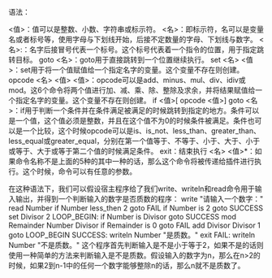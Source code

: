 语法：
 
<值>：值可以是整数、小数、字符串或标示符。
<名>：即标示符，名可以是变量名或者标号等，使用字母与下划线开始，后接不定数量的字母、下划线与数字。
<名>:：名字后接冒号代表一个标号。这个标号代表着一个指令的位置，用于指定跳转目标。
goto <名>：goto用于直接跳转到一个位置继续执行。
set <名> <值>：set用于将一个值赋值给一个指定名字的变量。这个变量不存在则创建。
opcode <名> <值> <值>：opcode可以是add、minus、mul、div、idiv或mod。这6个命令将两个值进行加、减、乘、除、整除及求余，并将结果赋值给一个指定名字的变量。这个变量不存在则创建。
if <值>[ opcode <值>] goto <名>：if用于判断一个条件并在条件满足被满足的时候跳转到指定的地方。条件可以是一个值，这个值必须是整数，并且在这个值不为0的时候条件被满足。条件也可以是一个比较，这个时候opcode可以是is、is_not、less_than、greater_than、less_equal或greater_equal，分别在第一个值等于、不等于、小于、大于、小于或等于、大于或等于第二个值的时候满足条件。
exit：结束执行
<名> <值>*：如果命令名称不是上面的5种的其中一种的话，那么这个命令将被传递给插件进行执行。这个时候，命令可以有任意的参数。
 
在这种语法下，我们可以假设宿主程序给了我们write、writeln和read命令用于输入输出，并得到一个判断输入的数字是否质数的程序：
  write "请输入一个数字："
  read Number
  if Number less_then 2 goto FAIL
  if Number is 2 goto SUCCESS
  set Divisor 2
LOOP_BEGIN:
  if Number is Divisor goto SUCCESS
  mod Remainder Number Divisor
  if Remainder is 0 goto FAIL
  add Divisor Divisor 1
  goto LOOP_BEGIN
SUCCESS:
  writeln Number "是质数。"
  exit
FAIL:
  writeln Number "不是质数。"
这个程序首先判断输入是不是小于等于2，如果不是的话则使用一种简单的方法来判断输入是不是质数。假设输入的数字为n，那么在n>2的时候，如果2到n-1中的任何一个数字能够整除n的话，那么n就不是质数了。